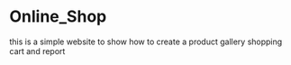 # Online_Shop
this is a simple website to show how to create a product gallery shopping cart and report
